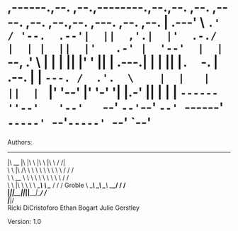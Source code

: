 ,------.,--.   ,--.,--------.,--.,--.  ,--. ,----.   ,--. ,--.,--. ,---.  ,--.  ,--. 
|  .---' \  `.'  / '--.  .--'|  ||  ,'.|  |'  .-./   |  | |  ||  |'   .-' |  '--'  | 
|  `--,   .'    \     |  |   |  ||  |' '  ||  | .---.|  | |  ||  |`.  `-. |  .--.  | 
|  `---. /  .'.  \    |  |   |  ||  | `   |'  '--'  |'  '-'  '|  |.-'    ||  |  |  | 
`------''--'   '--'   `--'   `--'`--'  `--' `------'  `-----' `--'`-----' `--'  `--' 
====================================================================================

Authors:
 ________  ___  ___       ___           ___    ___     
|\   __  \|\  \|\  \     |\  \         |\  \  /  /|    
\ \  \|\ /\ \  \ \  \    \ \  \        \ \  \/  / /    
 \ \   __  \ \  \ \  \    \ \  \        \ \    / /     
  \ \  \|\  \ \  \ \  \____\ \  \____    \/  /  /      Groble
   \ \_______\ \__\ \_______\ \_______\__/  / /        
    \|_______|\|__|\|_______|\|_______|\___/ /         
                                      \|___|/          
Ricki DiCristoforo
Ethan Bogart
Julie Gerstley

Version:
1.0






                                     
                                                                                     
                                                                                     
